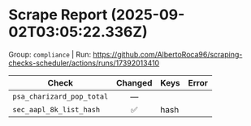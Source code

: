 # Scrape Report (2025-09-02T03:05:22.336Z)

Group: `compliance`  |  Run: https://github.com/AlbertoRoca96/scraping-checks-scheduler/actions/runs/17392013410

| Check | Changed | Keys | Error |
|---|:---:|:--|:--|
| `psa_charizard_pop_total` | — |  |  |
| `sec_aapl_8k_list_hash` | ✅ | hash |  |
